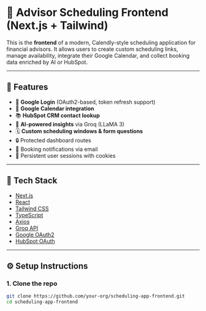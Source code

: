 # 📅 Advisor Scheduling Frontend (Next.js + Tailwind)

This is the **frontend** of a modern, Calendly-style scheduling application for financial advisors. It allows users to create custom scheduling links, manage availability, integrate their Google Calendar, and collect booking data enriched by AI or HubSpot.

---

## 🚀 Features

- 🔐 **Google Login** (OAuth2-based, token refresh support)
- 📆 **Google Calendar integration**
- 📚 **HubSpot CRM contact lookup**
- 🤖 **AI-powered insights** via Groq (LLaMA 3)
- 🗓️ **Custom scheduling windows & form questions**
- 🔒 Protected dashboard routes
- 📨 Booking notifications via email
- 💾 Persistent user sessions with cookies

---

## 🧱 Tech Stack

- [Next.js](https://nextjs.org/)
- [React](https://react.dev/)
- [Tailwind CSS](https://tailwindcss.com/)
- [TypeScript](https://www.typescriptlang.org/)
- [Axios](https://axios-http.com/)
- [Groq API](https://console.groq.com/)
- [Google OAuth2](https://developers.google.com/identity)
- [HubSpot OAuth](https://developers.hubspot.com/docs/api/oauth)

---

## ⚙️ Setup Instructions

### 1. Clone the repo

```bash
git clone https://github.com/your-org/scheduling-app-frontend.git
cd scheduling-app-frontend
```
